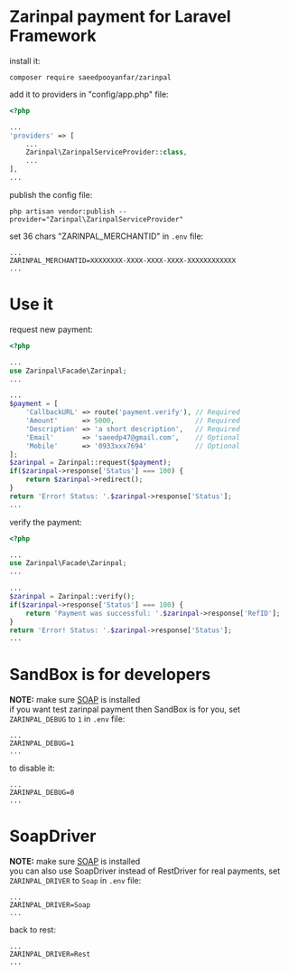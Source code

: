 # Zarinpal payment for Laravel Framework

install it:

```
composer require saeedpooyanfar/zarinpal
```

add it to providers in "config/app.php" file:

```php
<?php

...
'providers' => [
    ...
    Zarinpal\ZarinpalServiceProvider::class,
    ...
],
...
```

publish the config file:

```
php artisan vendor:publish --provider="Zarinpal\ZarinpalServiceProvider"
```

set 36 chars "ZARINPAL_MERCHANTID" in `.env` file:

```
...
ZARINPAL_MERCHANTID=XXXXXXXX-XXXX-XXXX-XXXX-XXXXXXXXXXXX
...
```

# Use it

request new payment:

```php
<?php

...
use Zarinpal\Facade\Zarinpal;
...

...
$payment = [
    'CallbackURL' => route('payment.verify'), // Required
    'Amount'      => 5000,                    // Required
    'Description' => 'a short description',   // Required
    'Email'       => 'saeedp47@gmail.com',    // Optional
    'Mobile'      => '0933xxx7694'            // Optional
];
$zarinpal = Zarinpal::request($payment);
if($zarinpal->response['Status'] === 100) {
    return $zarinpal->redirect();
}
return 'Error! Status: '.$zarinpal->response['Status'];
...
```

verify the payment:

```php
<?php

...
use Zarinpal\Facade\Zarinpal;
...

...
$zarinpal = Zarinpal::verify();
if($zarinpal->response['Status'] === 100) {
    return 'Payment was successful: '.$zarinpal->response['RefID'];
}
return 'Error! Status: '.$zarinpal->response['Status'];
...
```

# SandBox is for developers

<b>NOTE:</b> make sure [SOAP](http://php.net/manual/en/book.soap.php) is installed<br>
if you want test zarinpal payment then SandBox is for you,
set `ZARINPAL_DEBUG` to `1` in `.env` file:

```
...
ZARINPAL_DEBUG=1
...
```

to disable it:

```
...
ZARINPAL_DEBUG=0
...
```

# SoapDriver

<b>NOTE:</b> make sure [SOAP](http://php.net/manual/en/book.soap.php) is installed<br>
you can also use SoapDriver instead of RestDriver for real payments,
set `ZARINPAL_DRIVER` to `Soap` in `.env` file:

```
...
ZARINPAL_DRIVER=Soap
...
```

back to rest:

```
...
ZARINPAL_DRIVER=Rest
...
```
